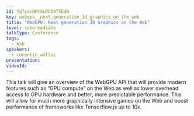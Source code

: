 ```yaml
---
id: 5qTyscBWtXLRb04TXEdB
key: webgpu__next_generation_3d_graphics_on_the_web
title: "WebGPU: Next-generation 3D Graphics on the Web"
level: intermediate
talkType: Conference 
tags:
  - Web
speakers:
  - corentin_wallez
presentation:
videoId:
---
```

This talk will give an overview of the WebGPU API that will provide modern features such as “GPU compute” on the Web as well as lower overhead access to GPU hardware and better, more predictable performance. This will allow for much more graphically intensive games on the Web and boost performance of frameworks like Tensorflow.js up to 10x.
